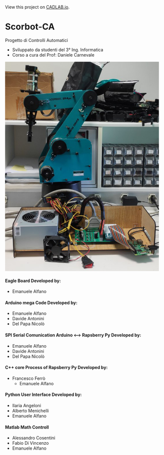 View this project on [CADLAB.io](https://cadlab.io/project/1649). 

# Scorbot-CA
Progetto di Controlli Automatici
- Sviluppato da studenti del 3° Ing. Informatica
- Corso a cura del Prof: Daniele Carnevale

![Alt text](https://github.com/Alfystar/Scorbot-CA/blob/master/1_Doc/sottoPresentazioni/Presentazione%20Scorbot%20low%20level/Hardware/Frontale%20sistema.png?raw=true "Title")

#### Eagle Board Developed by:
- Emanuele Alfano

#### Arduino mega Code Developed by:
- Emanuele Alfano
- Davide Antonini
- Del Papa Nicolò

#### SPI Serial Comunication Arduino <--> Rapsberry Py Developed by:
- Emanuele Alfano
- Davide Antonini
- Del Papa Nicolò

#### C++ core Process of Rapsberry Py Developed by:
- Francesco Ferrò
  - Emanuele Alfano

#### Python User Interface Developed by:
- Ilaria Angeloni
- Alberto Menichelli
- Emanuele Alfano
#### Matlab Math Controll
- Alessandro Cosentini
- Fabio Di Vincenzo
- Emanuele Alfano

